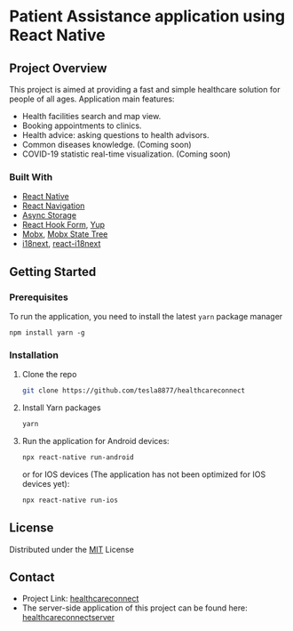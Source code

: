 # Patient Assistance application using React Native
## Project Overview

This project is aimed at providing a fast and simple healthcare solution
for people of all ages. Application main features:
- Health facilities search and map view.
- Booking appointments to clinics.
- Health advice: asking questions to health advisors.
- Common diseases knowledge. (Coming soon)
- COVID-19 statistic real-time visualization. (Coming soon)

### Built With
* [React Native](https://reactnative.dev)
* [React Navigation](https://reactnavigation.org)
* [Async Storage](https://react-native-async-storage.github.io/async-storage)
* [React Hook Form](https://react-hook-form.com/), [Yup](https://github.com/jquense/yup)
* [Mobx](https://mobx.js.org/README.html), [Mobx State Tree](https://mobx-state-tree.js.org/intro/welcome)
* [i18next](https://www.i18next.com/), [react-i18next](https://react.i18next.com/)

<!-- GETTING STARTED -->
## Getting Started

### Prerequisites

To run the application, you need to install the latest `yarn` package manager
  ```
  npm install yarn -g
  ```

### Installation

1. Clone the repo
   ```sh
   git clone https://github.com/tesla8877/healthcareconnect
   ```
2. Install Yarn packages
   ```sh
   yarn
   ```
3. Run the application for Android devices:
   ```sh
   npx react-native run-android
   ```
   or for IOS devices (The application has not been optimized for IOS devices yet):
   ```sh
   npx react-native run-ios
   ```

<!-- LICENSE -->
## License

Distributed under the [MIT](https://choosealicense.com/licenses/mit/) License

<!-- CONTACT -->
## Contact
- Project Link: [healthcareconnect](https://github.com/tesla8877/healthcareconnect)
- The server-side application of this project can be found here:  [healthcareconnectserver](https://github.com/tesla8877/healthcareconnectserver)
